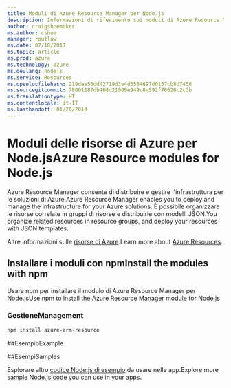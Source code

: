 ```yaml
---
title: Moduli di Azure Resource Manager per Node.js
description: Informazioni di riferimento sui moduli di Azure Resource Manager per Node.js
author: craigshoemaker
ms.author: cshoe
manager: routlaw
ms.date: 07/18/2017
ms.topic: article
ms.prod: azure
ms.technology: azure
ms.devlang: nodejs
ms.service: Resources
ms.openlocfilehash: 219dae56dd42719d3e4d3584697d0157cb8d7458
ms.sourcegitcommit: 78001187db408d21909e949c8a592f76626c2c3b
ms.translationtype: HT
ms.contentlocale: it-IT
ms.lasthandoff: 01/26/2018
---
```

# <a name="azure-resource-modules-for-nodejs"></a><span data-ttu-id="8dff2-103">Moduli delle risorse di Azure per Node.js</span><span class="sxs-lookup"><span data-stu-id="8dff2-103">Azure Resource modules for Node.js</span></span>

<span data-ttu-id="8dff2-104">Azure Resource Manager consente di distribuire e gestire l'infrastruttura per le soluzioni di Azure.</span><span class="sxs-lookup"><span data-stu-id="8dff2-104">Azure Resource Manager enables you to deploy and manage the infrastructure for your Azure solutions.</span></span> <span data-ttu-id="8dff2-105">È possibile organizzare le risorse correlate in gruppi di risorse e distribuirle con modelli JSON.</span><span class="sxs-lookup"><span data-stu-id="8dff2-105">You organize related resources in resource groups, and deploy your resources with JSON templates.</span></span>

<span data-ttu-id="8dff2-106">Altre informazioni sulle [risorse di Azure](https://docs.microsoft.com/azure/azure-resource-manager/).</span><span class="sxs-lookup"><span data-stu-id="8dff2-106">Learn more about [Azure Resources](https://docs.microsoft.com/azure/azure-resource-manager/).</span></span>

## <a name="install-the-modules-with-npm"></a><span data-ttu-id="8dff2-107">Installare i moduli con npm</span><span class="sxs-lookup"><span data-stu-id="8dff2-107">Install the modules with npm</span></span>

<span data-ttu-id="8dff2-108">Usare npm per installare il modulo di Azure Resource Manager per Node.js</span><span class="sxs-lookup"><span data-stu-id="8dff2-108">Use npm to install the Azure Resource Manager module for Node.js</span></span>

### <a name="management"></a><span data-ttu-id="8dff2-109">Gestione</span><span class="sxs-lookup"><span data-stu-id="8dff2-109">Management</span></span>

```bash
npm install azure-arm-resource
```

##<a name="example"></a><span data-ttu-id="8dff2-110">Esempio</span><span class="sxs-lookup"><span data-stu-id="8dff2-110">Example</span></span>

##<a name="samples"></a><span data-ttu-id="8dff2-111">Esempi</span><span class="sxs-lookup"><span data-stu-id="8dff2-111">Samples</span></span>

<span data-ttu-id="8dff2-112">Esplorare altro [codice Node.js di esempio](https://azure.microsoft.com/resources/samples/?platform=nodejs) da usare nelle app.</span><span class="sxs-lookup"><span data-stu-id="8dff2-112">Explore more [sample Node.js code](https://azure.microsoft.com/resources/samples/?platform=nodejs) you can use in your apps.</span></span>